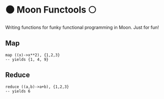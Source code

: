 # :new_moon: Moon Functools :full_moon:

Writing functions for funky functional programming in Moon. Just for fun!

## Map
```
map ((x)->x**2), {1,2,3}
-- yields {1, 4, 9}
```

## Reduce 
```
reduce ((a,b)->a+b), {1,2,3}
-- yields 6 
```
